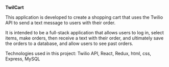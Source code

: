 **TwilCart**

This application is developed to create a shopping cart that uses the Twilio API to send a text message to users with their order.

It is intended to be a full-stack application that allows users to log in, select items, make orders, then receive a text with their order, and ultimately save the orders to a database, and allow users to see past orders.

Technologies used in this project: Twilio API, React, Redux, html, css, Express, MySQL